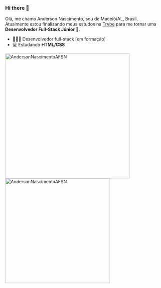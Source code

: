 ### Hi there 👋

<!--
**AndersonNascimentoAFSN/AndersonNascimentoAFSN** is a ✨ _special_ ✨ repository because its `README.md` (this file) appears on your GitHub profile.

Here are some ideas to get you started:

- 🔭 I’m currently working on ...
- 🌱 I’m currently learning ...
- 👯 I’m looking to collaborate on ...
- 🤔 I’m looking for help with ...
- 💬 Ask me about ...
- 📫 How to reach me: ...
- 😄 Pronouns: ...
- ⚡ Fun fact: ...
-->



Olá, me chamo Anderson Nascimento, sou de Maceió/AL, Brasil. Atualmente estou finalizando meus estudos na [Trybe](https://www.betrybe.com/) para me tornar uma **Desenvolvedor Full-Stack Júnior** 🚀.

- 👩🏽‍💻 Desenvolvedor full-stack [em formação]
- 💻 Estudando **HTML/CSS**


<a href="https://github.com/gomesanac">
  <img align="center" width="400px" src="https://github-readme-stats.vercel.app/api?username=AndersonNascimentoAFSN&show_icons=true&theme=dracula" alt="AndersonNascimentoAFSN" />
</a>
<a href="https://github.com/gomesanac">
  <img align="center" width="336px" src="https://github-readme-stats.vercel.app/api/top-langs/?username=AndersonNascimentoAFSN&layout=compact&theme=dracula" alt="AndersonNascimentoAFSN" />
</a>

